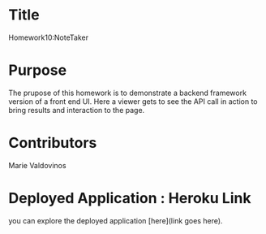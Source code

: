 # Title
Homework10:NoteTaker

# Purpose
The prupose of this homework is to demonstrate a backend framework version of a front end UI. 
Here a viewer gets to see the API call in action to bring results and interaction to the page.


# Contributors
Marie Valdovinos

# Deployed Application : Heroku Link
you can explore the deployed application [here](link goes here).